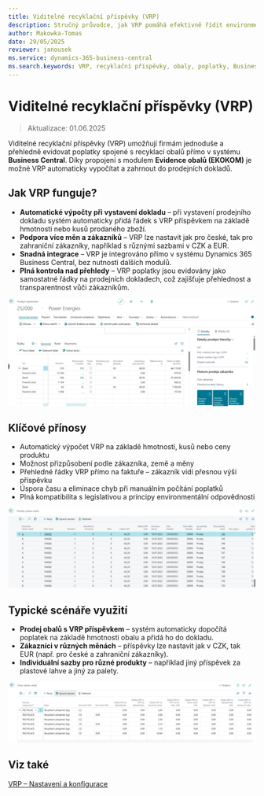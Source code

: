 ```yaml
---
title: Viditelné recyklační příspěvky (VRP)
description: Stručný průvodce, jak VRP pomáhá efektivně řídit environmentální poplatky v Business Central.
author: Makowka-Tomas
date: 29/05/2025
reviewer: janousek
ms.service: dynamics-365-business-central
ms.search.keywords: VRP, recyklační příspěvky, obaly, poplatky, Business Central, ekologie
---
```


# Viditelné recyklační příspěvky (VRP)

> Aktualizace: 01.06.2025

Viditelné recyklační příspěvky (VRP) umožňují firmám jednoduše a přehledně evidovat poplatky spojené s recyklací obalů přímo v systému **Business Central**. Díky propojení s modulem **Evidence obalů (EKOKOM)** je možné VRP automaticky vypočítat a zahrnout do prodejních dokladů.

## Jak VRP funguje?

- **Automatické výpočty při vystavení dokladu** – při vystavení prodejního dokladu systém automaticky přidá řádek s VRP příspěvkem na základě hmotnosti nebo kusů prodaného zboží.
- **Podpora více měn a zákazníků** – VRP lze nastavit jak pro české, tak pro zahraniční zákazníky, například s různými sazbami v CZK a EUR.
- **Snadná integrace** – VRP je integrováno přímo v systému Dynamics 365 Business Central, bez nutnosti dalších modulů.
- **Plná kontrola nad přehledy** – VRP poplatky jsou evidovány jako samostatné řádky na prodejních dokladech, což zajišťuje přehlednost a transparentnost vůči zákazníkům.

![Ukázka VRP v dokladu](media/vrp-doc-example.png)

## Klíčové přínosy

- Automatický výpočet VRP na základě hmotnosti, kusů nebo ceny produktu  
- Možnost přizpůsobení podle zákazníka, země a měny  
- Přehledné řádky VRP přímo na faktuře – zákazník vidí přesnou výši příspěvku  
- Úspora času a eliminace chyb při manuálním počítání poplatků  
- Plná kompatibilita s legislativou a principy environmentální odpovědnosti

![Princip fungování VRP](media/vrp-process-overview.png)

## Typické scénáře využití

- **Prodej obalů s VRP příspěvkem** – systém automaticky dopočítá poplatek na základě hmotnosti obalu a přidá ho do dokladu.
- **Zákazníci v různých měnách** – příspěvky lze nastavit jak v CZK, tak EUR (např. pro české a zahraniční zákazníky).
- **Individuální sazby pro různé produkty** – například jiný příspěvek za plastové lahve a jiný za palety.

![Nastavení VRP v Business Central](media/vrp-setup-bc.png)

## Viz také

[VRP – Nastavení a konfigurace](vrp-setup.md)
